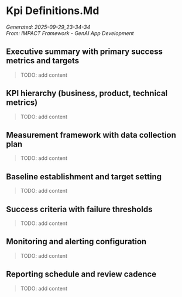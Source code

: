 # Kpi Definitions.Md

_Generated: 2025-09-29_23-34-34_  
_From: IMPACT Framework - GenAI App Development_

## Executive summary with primary success metrics and targets

> TODO: add content

## KPI hierarchy (business, product, technical metrics)

> TODO: add content

## Measurement framework with data collection plan

> TODO: add content

## Baseline establishment and target setting

> TODO: add content

## Success criteria with failure thresholds

> TODO: add content

## Monitoring and alerting configuration

> TODO: add content

## Reporting schedule and review cadence

> TODO: add content

